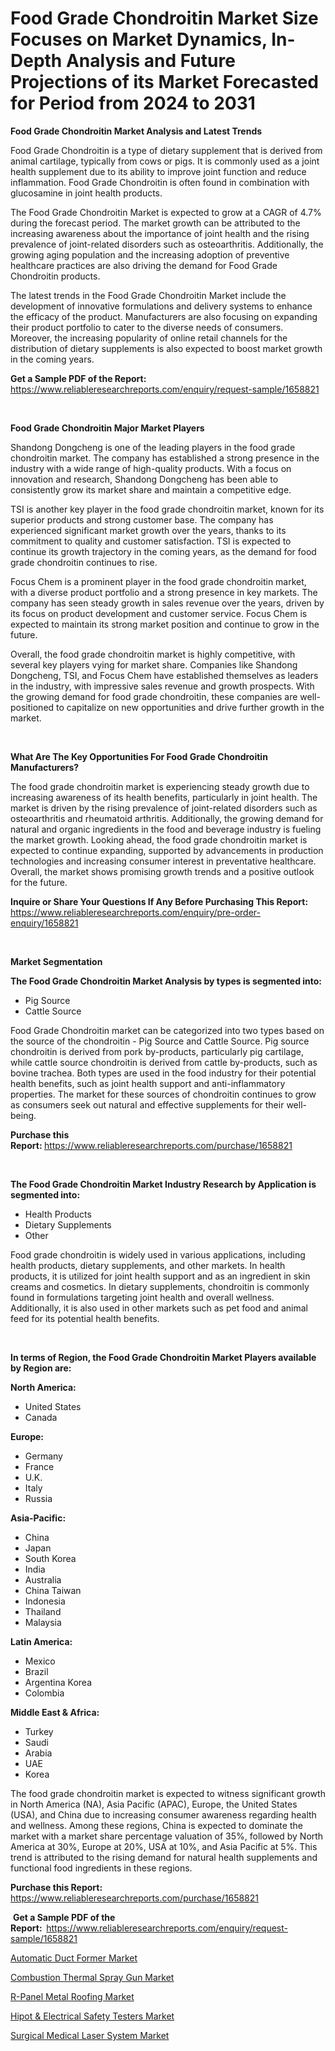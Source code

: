 <p><h1>Food Grade Chondroitin Market Size Focuses on Market Dynamics, In-Depth Analysis and Future Projections of its Market Forecasted for Period from 2024 to 2031</h1></p><p><strong>Food Grade Chondroitin Market Analysis and Latest Trends</strong></p>
<p><p>Food Grade Chondroitin is a type of dietary supplement that is derived from animal cartilage, typically from cows or pigs. It is commonly used as a joint health supplement due to its ability to improve joint function and reduce inflammation. Food Grade Chondroitin is often found in combination with glucosamine in joint health products.</p><p>The Food Grade Chondroitin Market is expected to grow at a CAGR of 4.7% during the forecast period. The market growth can be attributed to the increasing awareness about the importance of joint health and the rising prevalence of joint-related disorders such as osteoarthritis. Additionally, the growing aging population and the increasing adoption of preventive healthcare practices are also driving the demand for Food Grade Chondroitin products.</p><p>The latest trends in the Food Grade Chondroitin Market include the development of innovative formulations and delivery systems to enhance the efficacy of the product. Manufacturers are also focusing on expanding their product portfolio to cater to the diverse needs of consumers. Moreover, the increasing popularity of online retail channels for the distribution of dietary supplements is also expected to boost market growth in the coming years.</p></p>
<p><strong>Get a Sample PDF of the Report:&nbsp;</strong> <a href="https://www.reliableresearchreports.com/enquiry/request-sample/1658821">https://www.reliableresearchreports.com/enquiry/request-sample/1658821</a></p>
<p>&nbsp;</p>
<p><strong>Food Grade Chondroitin Major Market Players</strong></p>
<p><p>Shandong Dongcheng is one of the leading players in the food grade chondroitin market. The company has established a strong presence in the industry with a wide range of high-quality products. With a focus on innovation and research, Shandong Dongcheng has been able to consistently grow its market share and maintain a competitive edge.</p><p>TSI is another key player in the food grade chondroitin market, known for its superior products and strong customer base. The company has experienced significant market growth over the years, thanks to its commitment to quality and customer satisfaction. TSI is expected to continue its growth trajectory in the coming years, as the demand for food grade chondroitin continues to rise.</p><p>Focus Chem is a prominent player in the food grade chondroitin market, with a diverse product portfolio and a strong presence in key markets. The company has seen steady growth in sales revenue over the years, driven by its focus on product development and customer service. Focus Chem is expected to maintain its strong market position and continue to grow in the future.</p><p>Overall, the food grade chondroitin market is highly competitive, with several key players vying for market share. Companies like Shandong Dongcheng, TSI, and Focus Chem have established themselves as leaders in the industry, with impressive sales revenue and growth prospects. With the growing demand for food grade chondroitin, these companies are well-positioned to capitalize on new opportunities and drive further growth in the market.</p></p>
<p>&nbsp;</p>
<p><strong>What Are The Key Opportunities For Food Grade Chondroitin Manufacturers?</strong></p>
<p><p>The food grade chondroitin market is experiencing steady growth due to increasing awareness of its health benefits, particularly in joint health. The market is driven by the rising prevalence of joint-related disorders such as osteoarthritis and rheumatoid arthritis. Additionally, the growing demand for natural and organic ingredients in the food and beverage industry is fueling the market growth. Looking ahead, the food grade chondroitin market is expected to continue expanding, supported by advancements in production technologies and increasing consumer interest in preventative healthcare. Overall, the market shows promising growth trends and a positive outlook for the future.</p></p>
<p><strong>Inquire or Share Your Questions If Any Before Purchasing This Report:</strong> <a href="https://www.reliableresearchreports.com/enquiry/pre-order-enquiry/1658821">https://www.reliableresearchreports.com/enquiry/pre-order-enquiry/1658821</a></p>
<p>&nbsp;</p>
<p><strong>Market Segmentation</strong></p>
<p><strong>The Food Grade Chondroitin Market Analysis by types is segmented into:</strong></p>
<p><ul><li>Pig Source</li><li>Cattle Source</li></ul></p>
<p><p>Food Grade Chondroitin market can be categorized into two types based on the source of the chondroitin - Pig Source and Cattle Source. Pig source chondroitin is derived from pork by-products, particularly pig cartilage, while cattle source chondroitin is derived from cattle by-products, such as bovine trachea. Both types are used in the food industry for their potential health benefits, such as joint health support and anti-inflammatory properties. The market for these sources of chondroitin continues to grow as consumers seek out natural and effective supplements for their well-being.</p></p>
<p><strong>Purchase this Report:&nbsp;</strong><a href="https://www.reliableresearchreports.com/purchase/1658821">https://www.reliableresearchreports.com/purchase/1658821</a></p>
<p>&nbsp;</p>
<p><strong>The Food Grade Chondroitin Market Industry Research by Application is segmented into:</strong></p>
<p><ul><li>Health Products</li><li>Dietary Supplements</li><li>Other</li></ul></p>
<p><p>Food grade chondroitin is widely used in various applications, including health products, dietary supplements, and other markets. In health products, it is utilized for joint health support and as an ingredient in skin creams and cosmetics. In dietary supplements, chondroitin is commonly found in formulations targeting joint health and overall wellness. Additionally, it is also used in other markets such as pet food and animal feed for its potential health benefits.</p></p>
<p>&nbsp;</p>
<p><strong>In terms of Region, the Food Grade Chondroitin Market Players available by Region are:</strong></p>
<p>
    <p> <strong> North America: </strong>
        <ul>
            <li>United States</li>
            <li>Canada</li>
        </ul>
        </p> 
    <p> <strong> Europe: </strong>
        <ul>
            <li>Germany</li>
            <li>France</li>
            <li>U.K.</li>
            <li>Italy</li>
            <li>Russia</li>
        </ul>
        </p> 
    <p> <strong> Asia-Pacific: </strong>
        <ul>
            <li>China</li>
            <li>Japan</li>
            <li>South Korea</li>
            <li>India</li>
            <li>Australia</li>
            <li>China Taiwan</li>
            <li>Indonesia</li>
            <li>Thailand</li>
            <li>Malaysia</li>
        </ul>
        </p> 
    <p> <strong> Latin America: </strong>
        <ul>
            <li>Mexico</li>
            <li>Brazil</li>
            <li>Argentina Korea</li>
            <li>Colombia</li>
        </ul>
        </p> 
    <p> <strong> Middle East & Africa: </strong>
        <ul>
            <li>Turkey</li>
            <li>Saudi</li>
            <li>Arabia</li>
            <li>UAE</li>
            <li>Korea</li>
        </ul>
    </p>
    </p>
<p><p>The food grade chondroitin market is expected to witness significant growth in North America (NA), Asia Pacific (APAC), Europe, the United States (USA), and China due to increasing consumer awareness regarding health and wellness. Among these regions, China is expected to dominate the market with a market share percentage valuation of 35%, followed by North America at 30%, Europe at 20%, USA at 10%, and Asia Pacific at 5%. This trend is attributed to the rising demand for natural health supplements and functional food ingredients in these regions.</p></p>
<p><strong>Purchase this Report: </strong><a href="https://www.reliableresearchreports.com/purchase/1658821">https://www.reliableresearchreports.com/purchase/1658821</a></p>
<p>&nbsp;<strong>Get a Sample PDF of the Report:&nbsp;&nbsp;</strong><a href="https://www.reliableresearchreports.com/enquiry/request-sample/1658821">https://www.reliableresearchreports.com/enquiry/request-sample/1658821</a></p>
<p><strong></strong></p>
<p><p><a href="https://github.com/Sinjinluong3e0awx2m195k76/Market-Research-Report-List-1/blob/main/automatic-duct-former-market.md">Automatic Duct Former Market</a></p><p><a href="https://github.com/CliffMedina6/Market-Research-Report-List-3/blob/main/combustion-thermal-spray-gun-market.md">Combustion Thermal Spray Gun Market</a></p><p><a href="https://issuu.com/reportprime-2/docs/r-panel-metal-roofing-market-size-2030.pptx">R-Panel Metal Roofing Market</a></p><p><a href="https://issuu.com/reportprime-2/docs/hipot-electrical-safety-testers-market-size-2030.p">Hipot & Electrical Safety Testers Market</a></p><p><a href="https://github.com/shotows/Market-Research-Report-List-1/blob/main/surgical-medical-laser-system-market.md">Surgical Medical Laser System Market</a></p></p>